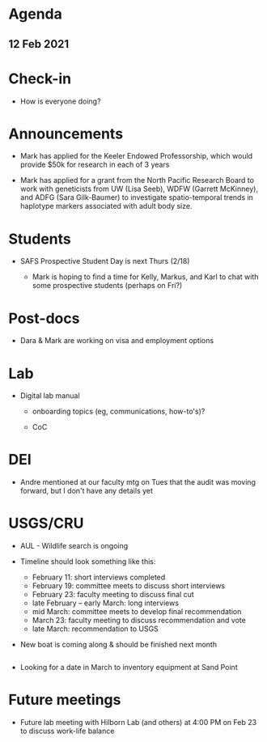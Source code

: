 # Agenda

## 12 Feb 2021


# Check-in

* How is everyone doing?


# Announcements

* Mark has applied for the Keeler Endowed Professorship, which would provide $50k for research in each of 3 years

* Mark has applied for a grant from the North Pacific Research Board to work with geneticists from UW (Lisa Seeb), WDFW (Garrett McKinney), and ADFG (Sara Gilk-Baumer) to investigate spatio-temporal trends in haplotype markers associated with adult body size. 


# Students

* SAFS Prospective Student Day is next Thurs (2/18)

    * Mark is hoping to find a time for Kelly, Markus, and Karl to chat with some prospective students (perhaps on Fri?)



# Post-docs

* Dara & Mark are working on visa and employment options


# Lab

* Digital lab manual

    - onboarding topics (eg, communications, how-to's)?
    
    - CoC
    

# DEI

* Andre mentioned at our faculty mtg on Tues that the audit was moving forward, but I don't have any details yet



# USGS/CRU

* AUL - Wildlife search is ongoing

* Timeline should look something like this:

    - February 11: short interviews completed
    - February 19: committee meets to discuss short interviews  
    - February 23: faculty meeting to discuss final cut  
    - late February – early March: long interviews  
    - mid March: committee meets to develop final recommendation  
    - March 23: faculty meeting to discuss recommendation and vote  
    - late March: recommendation to USGS

* New boat is coming along & should be finished next month

![]()

* Looking for a date in March to inventory equipment at Sand Point


# Future meetings

* Future lab meeting with Hilborn Lab (and others) at 4:00 PM on Feb 23 to discuss work-life balance 
